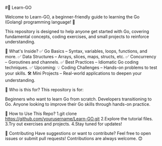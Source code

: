 #📖 Learn-GO

Welcome to Learn-GO, a beginner-friendly guide to learning the Go (Golang) programming language! 🚀

This repository is designed to help anyone get started with Go, covering fundamental concepts, coding exercises, and small projects to reinforce understanding.

📌 What's Inside?
✅ Go Basics – Syntax, variables, loops, functions, and more.
✅ Data Structures – Arrays, slices, maps, structs, etc.
✅ Concurrency – Goroutines and channels.
✅ Best Practices – Idiomatic Go coding techniques.
✅ Upcoming:
💡 Coding Challenges – Hands-on problems to test your skills.
🛠️ Mini Projects – Real-world applications to deepen your understanding.


🎯 Who is this for?
This repository is for:

Beginners who want to learn Go from scratch.
Developers transitioning to Go.
Anyone looking to improve their Go skills through hands-on practice.


🚀 How to Use This Repo?
1.git clone https://github.com/yourusername/Learn-GO.git
2.Explore the tutorial files.
3.Try out exercises and projects.
4.Stay tuned for updates!


🤝 Contributing
Have suggestions or want to contribute? Feel free to open issues or submit pull requests! Contributions are always welcome. 😊